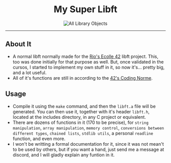 <h1 align="center">My Super Libft</h1>

<p align="center"><img src="https://i.imgur.com/3xtaJ5Y.png" alt="All Library Objects"></p>

---

## About It

-   A normal libft normally made for the [Rio's Ecolle 42](https://42.rio) libft project. This, too was done initially for that purpose as well. But, once validated in the cursos, I started to implement my own stuff in it, so now it's... pretty big, and a lot useful.
-   All of it's functions are still in according to the [42's Coding Norme](https://github.com/MagicHatJo/-42-Norm/blob/master/norme.en.pdf).

## Usage

-   Compile it using the `make` command, and then the `libft.a` file will be generated. You can then use it, together with it's header `libft.h`, located at the includes directory, in any C project or equivalent.
-   There are dozens of functions in it (170 to be precise), for `string manipulation`, `array manipulation`, `memory control`, `conversions between different types`, `chained lists`, `stdlib utils`, a personal `readline` function, and even more.
-   I won't be writting a formal documentation for it, since it was not mean't to be used by others, but if you want a hand, just send me a message at discord, and I will gladly explain any funtion in it.
